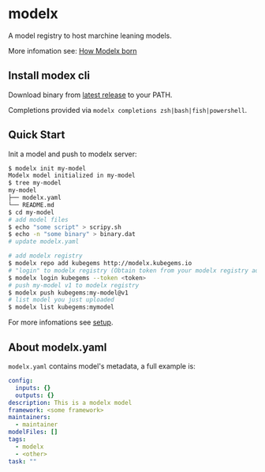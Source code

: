 # modelx

A model registry to host marchine leaning models.

More infomation see: [How Modelx born](docs/how-modelx-born.md)

## Install modex cli

Download binary from [latest release](https://github.com/kubegems/modelx/releases/latest) to your PATH.

Completions provided via `modelx completions zsh|bash|fish|powershell`.

## Quick Start

Init a model and push to modelx server:

```sh
$ modelx init my-model
Modelx model initialized in my-model
$ tree my-model
my-model
├── modelx.yaml
└── README.md
$ cd my-model
# add model files
$ echo "some script" > scripy.sh
$ echo -n "some binary" > binary.dat
# update modelx.yaml

# add modelx registry
$ modelx repo add kubegems http://modelx.kubegems.io
# "login" to modelx registry (Obtain token from your modelx registry admin)
$ modelx login kubegems --token <token>
# push my-model v1 to modelx registry
$ modelx push kubegems:my-model@v1
# list model you just uploaded
$ modelx list kubegems:mymodel
```

For more infomations see [setup](docs/setup.md).

## About modelx.yaml

`modelx.yaml` contains model's metadata, a full example is:

```yaml
config:
  inputs: {}
  outputs: {}
description: This is a modelx model
framework: <some framework>
maintainers:
  - maintainer
modelFiles: []
tags:
  - modelx
  - <other>
task: ""
```
